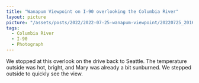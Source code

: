```yaml
---
title: "Wanapum Viewpoint on I-90 overlooking the Columbia River"
layout: picture
picture: "/assets/posts/2022/2022-07-25-wanapum-viewpoint/20220725_201615287_iOS.jpg"
tags:
  - Columbia River
  - I-90
  - Photograph
---
```

We stopped at this overlook on the drive back to Seattle. The temperature outside was hot, bright, and Mary was already a bit sunburned. We stepped outside to quickly see the view.
